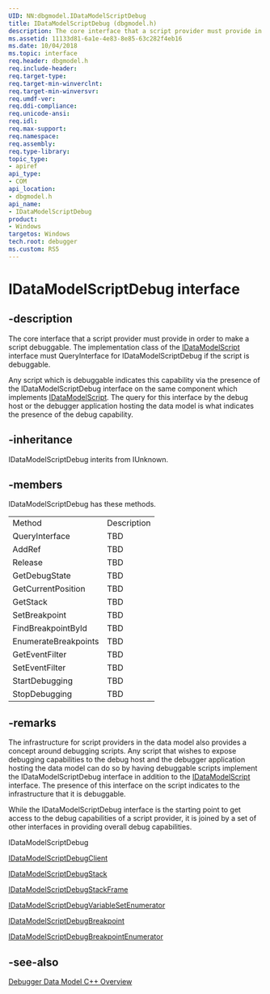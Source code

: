 ```yaml
---
UID: NN:dbgmodel.IDataModelScriptDebug
title: IDataModelScriptDebug (dbgmodel.h)
description: The core interface that a script provider must provide in order to make a script debuggable. 
ms.assetid: 11133d81-6a1e-4e83-8e85-63c282f4eb16
ms.date: 10/04/2018
ms.topic: interface
req.header: dbgmodel.h
req.include-header:
req.target-type:
req.target-min-winverclnt:
req.target-min-winversvr:
req.umdf-ver:
req.ddi-compliance:
req.unicode-ansi:
req.idl:
req.max-support:
req.namespace:
req.assembly:
req.type-library: 
topic_type: 
- apiref
api_type: 
- COM
api_location: 
- dbgmodel.h
api_name: 
- IDataModelScriptDebug
product:
- Windows
targetos: Windows
tech.root: debugger
ms.custom: RS5
---
```


# IDataModelScriptDebug interface

## -description

The core interface that a script provider must provide in order to make a script debuggable. The implementation class of the [IDataModelScript](nn-dbgmodel-idatamodelscript.md) interface must QueryInterface for IDataModelScriptDebug if the script is debuggable.

Any script which is debuggable indicates this capability via the presence of the IDataModelScriptDebug interface on the same component which implements [IDataModelScript](nn-dbgmodel-idatamodelscript.md). The query for this interface by the debug host or the debugger application hosting the data model is what indicates the presence of the debug capability. 

## -inheritance
IDataModelScriptDebug interits from IUnknown. 
## -members

<p>IDataModelScriptDebug has these methods.</p>
<table>
	<tr>
		<td>Method</td>
		<td>Description</td>
	</tr>
	<tr>
		<td>QueryInterface</td>
		<td>TBD</td>
	</tr>
	<tr>
		<td>AddRef</td>
		<td>TBD</td>
	</tr>
	<tr>
		<td>Release</td>
		<td>TBD</td>
	</tr>
	<tr>
		<td>GetDebugState</td>
		<td>TBD</td>
	</tr>
	<tr>
		<td>GetCurrentPosition</td>
		<td>TBD</td>
	</tr>
	<tr>
		<td>GetStack</td>
		<td>TBD</td>
	</tr>
	<tr>
		<td>SetBreakpoint</td>
		<td>TBD</td>
	</tr>
	<tr>
		<td>FindBreakpointById</td>
		<td>TBD</td>
	</tr>
	<tr>
		<td>EnumerateBreakpoints</td>
		<td>TBD</td>
	</tr>
	<tr>
		<td>GetEventFilter</td>
		<td>TBD</td>
	</tr>
	<tr>
		<td>SetEventFilter</td>
		<td>TBD</td>
	</tr>
	<tr>
		<td>StartDebugging</td>
		<td>TBD</td>
	</tr>
	<tr>
		<td>StopDebugging</td>
		<td>TBD</td>
	</tr>
</table>

## -remarks

The infrastructure for script providers in the data model also provides a concept around debugging scripts. Any script that wishes to expose debugging capabilities to the debug host and the debugger application hosting the data model can do so by having debuggable scripts implement the IDataModelScriptDebug interface in addition to the [IDataModelScript](nn-dbgmodel-idatamodelscript.md) interface. The presence of this interface on the script indicates to the infrastructure that it is debuggable. 

While the IDataModelScriptDebug interface is the starting point to get access to the debug capabilities of a script provider, it is joined by a set of other interfaces in providing overall debug capabilities.

IDataModelScriptDebug

[IDataModelScriptDebugClient](nn-dbgmodel-idatamodelscriptdebugclient.md)

[IDataModelScriptDebugStack](nn-dbgmodel-idatamodelscriptdebugstack.md)

[IDataModelScriptDebugStackFrame](nn-dbgmodel-idatamodelscriptdebugstackframe.md)

[IDataModelScriptDebugVariableSetEnumerator](nn-dbgmodel-idatamodelscriptdebugvariablesetenumerator.md)

[IDataModelScriptDebugBreakpoint](nn-dbgmodel-idatamodelscriptdebugbreakpoint.md)

[IDataModelScriptDebugBreakpointEnumerator](nn-dbgmodel-idatamodelscriptdebugbreakpointenumerator.md)


## -see-also

[Debugger Data Model C++ Overview](https://docs.microsoft.com/windows-hardware/drivers/debugger/data-model-cpp-overview)
